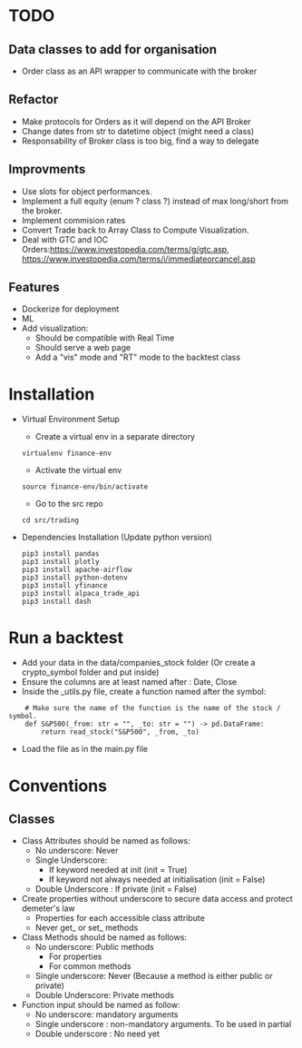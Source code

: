 # TODO

## Data classes to add for organisation
- Order class as an API wrapper to communicate with the broker

## Refactor
- Make protocols for Orders as it will depend on the API Broker
- Change dates from str to datetime object (might need a class)
- Responsability of Broker class is too big, find a way to delegate

## Improvments
- Use slots for object performances.
- Implement a full equity (enum ? class ?) instead of max long/short from the broker.
- Implement commision rates
- Convert Trade back to Array Class to Compute Visualization.
- Deal with GTC and IOC Orders:https://www.investopedia.com/terms/g/gtc.asp, https://www.investopedia.com/terms/i/immediateorcancel.asp

## Features
- Dockerize for deployment
- ML
- Add visualization:
    - Should be compatible with Real Time
    - Should serve a web page
    - Add a "vis" mode and "RT" mode to the backtest class

# Installation
- Virtual Environment Setup
    - Create a virtual env in a separate directory
    ```
    virtualenv finance-env
    ```

    - Activate the virtual env
    ```
    source finance-env/bin/activate
    ```

    - Go to the src repo
    ```
    cd src/trading
    ```
    
- Dependencies Installation (Update python version)
    ```
    pip3 install pandas
    pip3 install plotly
    pip3 install apache-airflow
    pip3 install python-dotenv
    pip3 install yfinance
    pip3 install alpaca_trade_api
    pip3 install dash
    ```

# Run a backtest
- Add your data in the data/companies_stock folder (Or create a crypto_symbol folder and put inside)
- Ensure the columns are at least named after : Date, Close
- Inside the _utils.py file, create a function named after the symbol:
```
    # Make sure the name of the function is the name of the stock / symbol.
    def S&P500(_from: str = "", _to: str = "") -> pd.DataFrame:
        return read_stock("S&P500", _from, _to)
```
- Load the file as in the main.py file

# Conventions

## Classes

- Class Attributes should be named as follows:
    - No underscore: Never
    - Single Underscore:
        - If keyword needed at init (init = True)
        - If keyword not always needed at initialisation (init = False)
    - Double Underscore : If private (init = False)
- Create properties without underscore to secure data access and protect demeter's law
    - Properties for each accessible class attribute
    - Never get_ or set_ methods
- Class Methods should be named as follows:
    - No underscore: Public methods
        - For properties
        - For common methods
    - Single underscore: Never (Because a method is either public or private)
    - Double Underscore: Private methods
- Function input should be named as follow:
    - No underscore: mandatory arguments
    - Single underscore : non-mandatory arguments. To be used in partial
    - Double underscore : No need yet